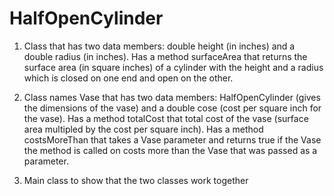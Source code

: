 # HalfOpenCylinder
1. Class that has two data members: double height (in inches) and a double radius (in inches). Has a method surfaceArea that returns the surface area (in square inches) of a cylinder with the height and a radius which is closed on one end and open on the other. 

2. Class names Vase that has two data members: HalfOpenCylinder (gives the dimensions of the vase) and a double cose (cost per square inch for the vase). Has a method totalCost that total cost of the vase (surface area multipled by the cost per square inch). Has a method costsMoreThan that takes a Vase parameter and returns true if the Vase the method is called on costs more than the Vase that was passed as a parameter. 

3. Main class to show that the two classes work together
